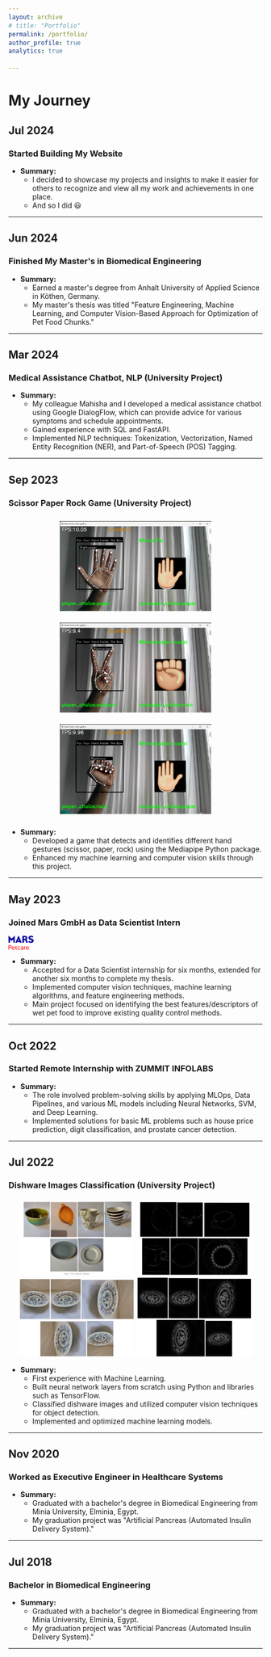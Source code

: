 ```yaml
---
layout: archive
# title: "Portfolio"
permalink: /portfolio/
author_profile: true
analytics: true

---
```



<!-- {% include base_path %}


{% for post in site.portfolio %}
  {% include archive-single.html %}
{% endfor %} -->

# My Journey

## Jul 2024

### Started Building My Website

- **Summary:**
  - I decided to showcase my projects and insights to make it easier for others to recognize and view all my work and achievements in one place.
  - And so I did 😃

---

## Jun 2024

### Finished My Master's in Biomedical Engineering

- **Summary:**
  - Earned a master's degree from Anhalt University of Applied Science in Köthen, Germany.
  - My master's thesis was titled "Feature Engineering, Machine Learning, and Computer Vision-Based Approach for Optimization of Pet Food Chunks."

---

## Mar 2024

### Medical Assistance Chatbot, NLP (University Project)

- **Summary:**
  - My colleague Mahisha and I developed a medical assistance chatbot using Google DialogFlow, which can provide advice for various symptoms and schedule appointments.
  - Gained experience with SQL and FastAPI.
  - Implemented NLP techniques: Tokenization, Vectorization, Named Entity Recognition (NER), and Part-of-Speech (POS) Tagging.

---

## Sep 2023

### Scissor Paper Rock Game (University Project)

<p align="center">
  <img src="../images/Screenshot 2023-09-14 141958.png" alt="Image 1" width="300" style="margin: 10px;"/>
  <img src="../images/Screenshot 2023-09-14 142050.png" alt="Image 2" width="300" style="margin: 10px;"/>
  <img src="../images/Screenshot 2023-09-14 142136.png" alt="Image 3" width="300" style="margin: 10px;"/>
</p>

- **Summary:**
  - Developed a game that detects and identifies different hand gestures (scissor, paper, rock) using the Mediapipe Python package.
  - Enhanced my machine learning and computer vision skills through this project.

---

## May 2023

### Joined Mars GmbH as Data Scientist Intern <p>
  <img src="../images/media_resources_-_mars_petcare_lockup_rgb.png" alt="Mars GmbH Logo" width="50" style="vertical-align: middle; margin-right: 10px;"/>
</p> 

- **Summary:**
  - Accepted for a Data Scientist internship for six months, extended for another six months to complete my thesis.
  - Implemented computer vision techniques, machine learning algorithms, and feature engineering methods.
  - Main project focused on identifying the best features/descriptors of wet pet food to improve existing quality control methods.

---

## Oct 2022

### Started Remote Internship with ZUMMIT INFOLABS

- **Summary:**
  - The role involved problem-solving skills by applying MLOps, Data Pipelines, and various ML models including Neural Networks, SVM, and Deep Learning.
  - Implemented solutions for basic ML problems such as house price prediction, digit classification, and prostate cancer detection.

---

## Jul 2022

### Dishware Images Classification (University Project)

<p align="center">
  <img src="../images/Screenshot 2022-09-30 204509.png" alt="Image 1" width="230"/>
  <img src="../images/Screenshot 2022-09-30 204536.png" alt="Image 2" width="230"/>
  <img src="../images/Screenshot 2022-09-30 204608.png" alt="Image 3" width="230"/>
  <img src="../images/Screenshot 2022-09-30 204621.png" alt="Image 3" width="230"/>

</p>

- **Summary:**
  - First experience with Machine Learning.
  - Built neural network layers from scratch using Python and libraries such as TensorFlow.
  - Classified dishware images and utilized computer vision techniques for object detection.
  - Implemented and optimized machine learning models.

---

## Nov 2020

### Worked as Executive Engineer in Healthcare Systems

- **Summary:**
  - Graduated with a bachelor's degree in Biomedical Engineering from Minia University, Elminia, Egypt.
  - My graduation project was "Artificial Pancreas (Automated Insulin Delivery System)."

---

## Jul 2018

### Bachelor in Biomedical Engineering

- **Summary:**
  - Graduated with a bachelor's degree in Biomedical Engineering from Minia University, Elminia, Egypt.
  - My graduation project was "Artificial Pancreas (Automated Insulin Delivery System)."

---